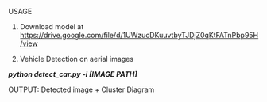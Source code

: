 USAGE

1. Download model at https://drive.google.com/file/d/1UWzucDKuuvtbyTJDjZ0qKtFATnPbp95H/view
 
2. Vehicle Detection on aerial images

***python detect_car.py -i [IMAGE PATH]*** 

OUTPUT: Detected image + Cluster Diagram 
